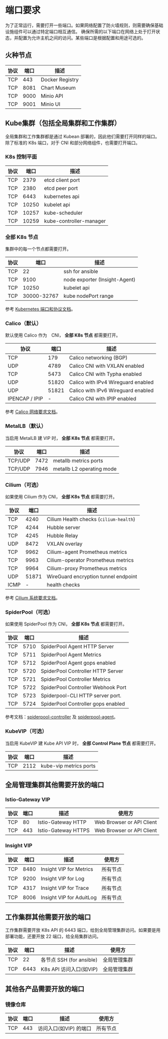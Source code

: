 
# 端口要求

为了正常运行，需要打开一些端口。如果网络配置了防火墙规则，则需要确保基础设施组件可以通过特定端口相互通信。
确保所需的以下端口在网络上处于打开状态，并配置为允许主机之间的访问。某些端口是根据配置和用途可选的。

## 火种节点

| 协议 | 端口   | 描述     |
|----------|--------| ------------   |
| TCP      | 443    | Docker Registry |
| TCP      | 8081   | Chart Museum |
| TCP      | 9000   | Minio API  |
| TCP      | 9001   | Minio UI |

## Kube集群（包括全局集群和工作集群）

全局集群和工作集群都是通过 Kubean 部署的，因此他们需要打开同样的端口。
除了标准的 K8s 端口，对于 CNI 和部分网络组件，也需要打开端口。

### K8s 控制平面

| 协议 | 端口    | 描述     |
|----- |--------| ------------    |
| TCP  | 2379   | etcd client port|
| TCP  | 2380   | etcd peer port  |
| TCP  | 6443   | kubernetes api  |
| TCP  | 10250  | kubelet api     |
| TCP  | 10257  | kube-scheduler  |
| TCP  | 10259  | kube-controller-manager  |

### 全部 K8s 节点

集群中的每一个节点都需要打开。

| 协议 | 端口   | 描述     |
|----- | ----- | ------------    |
| TCP  | 22         | ssh for ansible |
| TCP  | 9100       | node exporter (Insight-Agent) |
| TCP  | 10250      | kubelet api     |
| TCP  | 30000-32767| kube nodePort range |

参考 [Kubernetes 端口和协议文档](https://kubernetes.io/zh-cn/docs/reference/networking/ports-and-protocols/)。

### Calico（默认）

默认使用 Calico 作为　CNI， **全部 K8s 节点** 都需要打开。

| 协议 | 端口   | 描述     |
|----------|--------    | ------------  |
| TCP      | 179        | Calico networking (BGP) |
| UDP      | 4789       | Calico CNI with VXLAN enabled |
| TCP      | 5473       | Calico CNI with Typha enabled  |
| UDP      | 51820      | Calico with IPv4 Wireguard enabled |
| UDP      | 51821      | Calico with IPv6 Wireguard enabled |
| IPENCAP / IPIP | -    | Calico CNI with IPIP enabled  |

参考 [Calico 网络要求文档](https://docs.tigera.io/calico/latest/getting-started/kubernetes/requirements#network-requirements)。

### MetalLB（默认）

当启用 MetalLB 建 VIP 时， **全部 K8s 节点** 都需要打开。

| 协议 | 端口   | 描述     |
|----------|--------    | ------------  |
| TCP/UDP  | 7472       | metallb metrics ports |
| TCP/UDP  | 7946       | metallb L2 operating mode |

### Cilium（可选）

如果使用 Cilium 作为 CNI， **全部 K8s 节点** 都需要打开。

| 协议 | 端口   | 描述     |
|----------|--------  | ------------  |
| TCP      | 4240     | Cilium Health checks (``cilium-health``)  |
| TCP      | 4244     | Hubble server  |
| TCP      | 4245     | Hubble Relay  |
| UDP      | 8472     | VXLAN overlay  |
| TCP      | 9962     | Cilium-agent Prometheus metrics  |
| TCP      | 9963     | Cilium-operator Prometheus metrics  |
| TCP      | 9964     | Cilium-proxy Prometheus metrics  |
| UDP      | 51871    | WireGuard encryption tunnel endpoint  |
| ICMP     | -        | health checks  |

参考 [Cilium 系统要求文档](https://docs.cilium.io/en/v1.13/operations/system_requirements/)。

### SpiderPool（可选）

如果使用 SpiderPool 作为 CNI， **全部 K8s 节点** 都需要打开。

| 协议 | 端口   | 描述     |
|----------|--------  | ------------  |
| TCP      | 5710     | SpiderPool Agent HTTP Server   |
| TCP      | 5711     | SpiderPool Agent Metrics       |
| TCP      | 5712     | SpiderPool Agent gops enabled  |
| TCP      | 5720     | SpiderPool Controller HTTP Server   |
| TCP      | 5721     | SpiderPool Controller Metrics       |
| TCP      | 5722     | SpiderPool Controller Webhook Port       |
| TCP      | 5723     | Spiderpool-CLI HTTP server port.  |
| TCP      | 5724     | SpiderPool Controller gops enabled  |

参考文档：[spiderpool-controller](https://github.com/spidernet-io/spiderpool/blob/main/docs/reference/spiderpool-controller.md)
及 [spiderpool-agent](https://github.com/spidernet-io/spiderpool/blob/main/docs/reference/spiderpool-agent.md)。

### KubeVIP（可选）

当启用 KubeVIP 建 Kube API VIP 时， **全部 Control Plane 节点** 都需要打开。

| 协议 | 端口   | 描述     |
|----------|--------    | ------------  |
| TCP  | 2112           | kube-vip metrics ports |

<!--
#### 其他 Addon, 如 kube-vip
-->

## 全局管理集群其他需要开放的端口

### Istio-Gateway VIP

| 协议 | 端口       | 描述   | 使用方 |
|----------|--------    | ------------  | ------- |
| TCP      | 80         | Istio-Gateway HTTP   | Web Browser or API Client |
| TCP      | 443        | Istio-Gateway HTTPS  | Web Browser or API Client |

### Insight VIP

| 协议 | 端口       | 描述   | 使用方 |
|----------|--------    | ------------  | -------  |
| TCP      | 8480       | Insight VIP for Metrics  | 所有节点 |
| TCP      | 9200       | Insight VIP for Log      | 所有节点 |
| TCP      | 4317       | Insight VIP for Trace    | 所有节点 |
| TCP      | 8006       | Insight VIP for AduitLog | 所有节点 |

## 工作集群其他需要开放的端口

工作集群需要开放 K8s API 的 6443 端口，给到全局管理集群访问。如果要是用部署功能，还要开放 22 端口，给全局集群访问。

| 协议 | 端口       | 描述   | 使用方 |
|----------|--------    | ------------  | ------- |
| TCP      | 22         | 各节点 SSH (for ansible) | 全局管理集群 |
| TCP      | 6443       | K8s API 访问入口(如VIP) |  全局管理集群 |

## 其他各产品需要开放的端口

### 镜像仓库

| 协议 | 端口       | 描述   | 使用方 |
|----------|--------    | ------------  | ------- |
| TCP      | 443        | 访问入口(如VIP) 的端口 | 所有节点 |

<!--
### 其他 Gproduct端口
-->
